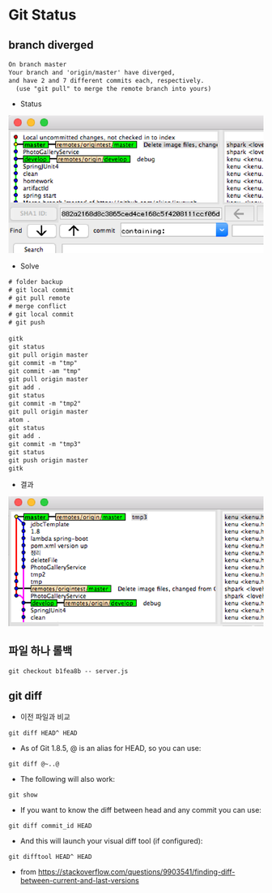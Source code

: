 # Git Status

## branch diverged
```
On branch master
Your branch and 'origin/master' have diverged,
and have 2 and 7 different commits each, respectively.
  (use "git pull" to merge the remote branch into yours)
```

* Status
<img src="images/branch-diverged.png" alt="branch diverged" class="img">


* Solve

```
# folder backup
# git local commit
# git pull remote
# merge conflict
# git local commit
# git push

gitk
git status
git pull origin master
git commit -m "tmp"
git commit -am "tmp"
git pull origin master
git add .
git status
git commit -m "tmp2"
git pull origin master
atom .
git status
git add .
git commit -m "tmp3"
git status
git push origin master
gitk
```

* 결과

<img src="images/branch-merged.png" alt="branch merged" class="img">



## 파일 하나 롤백
```
git checkout b1fea8b -- server.js
```

## git diff
* 이전 파일과 비교
```
git diff HEAD^ HEAD
```

* As of Git 1.8.5, @ is an alias for HEAD, so you can use:
```
git diff @~..@
```

* The following will also work:
```
git show
```

* If you want to know the diff between head and any commit you can use:
```
git diff commit_id HEAD
```

* And this will launch your visual diff tool (if configured):
```
git difftool HEAD^ HEAD
```
* from https://stackoverflow.com/questions/9903541/finding-diff-between-current-and-last-versions
